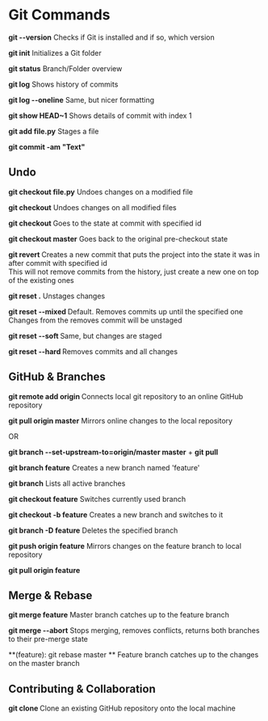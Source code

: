 # Git Commands

**git --version**         Checks if Git is installed and if so, which version

**git init**              Initializes a Git folder

**git status**            Branch/Folder overview

**git log**               Shows history of commits

**git log --oneline**     Same, but nicer formatting

**git show HEAD~1**       Shows details of commit with index 1


**git add file.py**       Stages a file

**git commit -am "Text"**

## Undo

**git checkout file.py**  Undoes changes on a modified file

**git checkout**          Undoes changes on all modified files

**git checkout <id>**     Goes to the state at commit with specified id

**git checkout master**   Goes back to the original pre-checkout state


**git revert <id>**         Creates a new commit that puts the project into
                            the state it was in after commit with specified id                    
                            This will not remove commits from the history,
                            just create a new one on top of the existing ones

**git reset .**             Unstages changes

**git reset --mixed <id>**  Default. Removes commits up until the specified one
                            Changes from the removes commit will be unstaged

**git reset --soft <id>**   Same, but changes are staged

**git reset --hard <id>**   Removes commits and all changes

## GitHub & Branches

**git remote add origin <link>**  Connects local git repository to an online GitHub repository

**git pull origin master**        Mirrors online changes to the local repository

OR

**git branch --set-upstream-to=origin/master master** + **git pull**


**git branch feature**        Creates a new branch named 'feature'

**git branch**                Lists all active branches

**git checkout feature**      Switches currently used branch

**git checkout -b feature**   Creates a new branch and switches to it

**git branch -D feature**     Deletes the specified branch

**git push origin feature**   Mirrors changes on the feature branch to local repository

**git pull origin feature**

## Merge & Rebase

**git merge feature**               Master branch catches up to the feature branch

**git merge --abort**               Stops merging, removes conflicts, returns both branches
                                    to their pre-merge state
                        
**(feature): git rebase master **   Feature branch catches up to the changes on the master branch

## Contributing & Collaboration

**git clone <link>**      Clone an existing GitHub repository onto the local machine

